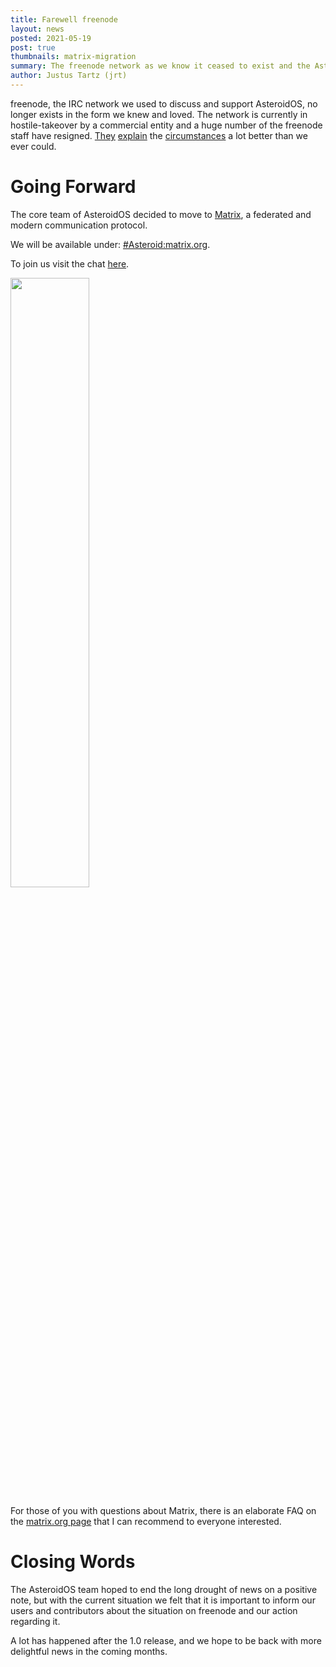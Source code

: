 ```yaml
---
title: Farewell freenode
layout: news
posted: 2021-05-19
post: true
thumbnails: matrix-migration
summary: The freenode network as we know it ceased to exist and the AsteroidOS project will use Matrix going forward.
author: Justus Tartz (jrt)
---
```


<p>freenode, the IRC network we used to discuss and support AsteroidOS, no longer exists in the form we knew and loved.
The network is currently in hostile-takeover by a commercial entity and a huge number of the freenode staff have resigned. <a href="https://gist.github.com/jesopo/45a3e9cdbe517dc55e6058eb43b00ed9">They</a> <a href="https://fuchsnet.ch/freenode-resign-letter.txt">explain</a> the <a href="https://gist.github.com/aaronmdjones/1a9a93ded5b7d162c3f58bdd66b8f491">circumstances</a> a lot better than we ever could.</p>

<h1>Going Forward</h1>

<p>The core team of AsteroidOS decided to move to <a href="https://en.wikipedia.org/wiki/Matrix_(protocol)">Matrix</a>, a federated and modern communication protocol.</p>

<p></b>We will be available under: <a href="https://matrix.to/#/#Asteroid:matrix.org">#Asteroid:matrix.org</a>.</b></p>

<p>To join us visit the chat <a href="https://matrix.to/#/#Asteroid:matrix.org">here</a>.</p>

<img class="community-header-img" style="width: 50%; height: auto;" src="/public/img/news-img/element-login.png" />

<p>For those of you with questions about Matrix, there is an elaborate FAQ on the <a href="https://matrix.org/faq/">matrix.org page</a> that I can recommend to everyone interested.</p>

<h1>Closing Words</h1>

<p>The AsteroidOS team hoped to end the long drought of news on a positive note, but with the current situation we felt that it is important to inform our users and contributors about the situation on freenode and our action regarding it.</p>

<p>A lot has happened after the 1.0 release, and we hope to be back with more delightful news in the coming months.</p>
